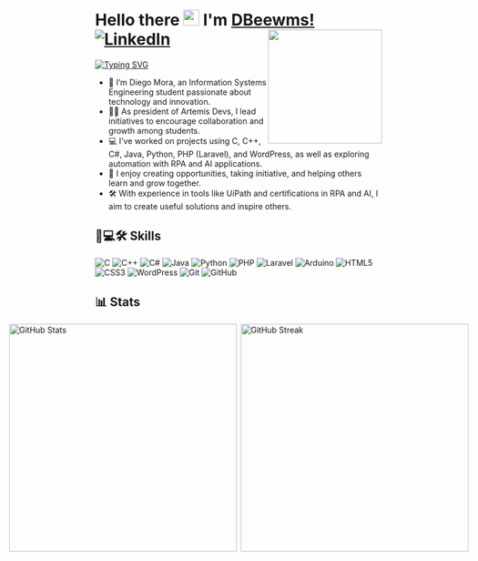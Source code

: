 # Hello there <img src="https://media.giphy.com/media/hvRJCLFzcasrR4ia7z/giphy.gif" width="28"> I'm [DBeewms!](https://github.com/DBeewms) &ensp; [![LinkedIn](https://img.shields.io/badge/linkedin-%230077B5.svg?style=for-the-badge&logo=linkedin&logoColor=white)](https://www.linkedin.com/in/dbeewms/?locale=en_US) <img src="https://c.tenor.com/TifjMVm3l-YAAAAd/tenor.gif" width="200" align="right">

<a href="https://git.io/typing-svg"><img src="https://readme-typing-svg.herokuapp.com?font=Fira+Code&pause=1000&color=FFC857&width=435&lines=Systems+Engineering+Student;Full-Stack+%26+Automation;President+of+Artemis-Devs;Teaching+is+Learning" alt="Typing SVG" /></a>

- 🌟 I’m Diego Mora, an Information Systems Engineering student passionate about technology and innovation.
- 👨‍💻 As president of Artemis Devs, I lead initiatives to encourage collaboration and growth among students.
- 💻 I’ve worked on projects using C, C++, C#, Java, Python, PHP (Laravel), and WordPress, as well as exploring automation with RPA and AI applications.
- 🚀 I enjoy creating opportunities, taking initiative, and helping others learn and grow together.
- 🛠️ With experience in tools like UiPath and certifications in RPA and AI, I aim to create useful solutions and inspire others.

## 🚀💻🛠️ Skills

![C](https://img.shields.io/badge/c-%2300599C.svg?style=for-the-badge&logo=c&logoColor=white)
![C++](https://img.shields.io/badge/c++-%2300599C.svg?style=for-the-badge&logo=c%2B%2B&logoColor=white)
![C#](https://img.shields.io/badge/c%23-%23239120.svg?style=for-the-badge&logo=csharp&logoColor=white)
![Java](https://img.shields.io/badge/java-%23ED8B00.svg?style=for-the-badge&logo=openjdk&logoColor=white)
![Python](https://img.shields.io/badge/python-3670A0?style=for-the-badge&logo=python&logoColor=ffdd54)
![PHP](https://img.shields.io/badge/php-%23777BB4.svg?style=for-the-badge&logo=php&logoColor=white)
![Laravel](https://img.shields.io/badge/laravel-%23FF2D20.svg?style=for-the-badge&logo=laravel&logoColor=white)
![Arduino](https://img.shields.io/badge/-Arduino-00979D?style=for-the-badge&logo=Arduino&logoColor=white)
![HTML5](https://img.shields.io/badge/html5-%23E34F26.svg?style=for-the-badge&logo=html5&logoColor=white)
![CSS3](https://img.shields.io/badge/css3-%231572B6.svg?style=for-the-badge&logo=css3&logoColor=white)
![WordPress](https://img.shields.io/badge/WordPress-%23117AC9.svg?style=for-the-badge&logo=WordPress&logoColor=white)
![Git](https://img.shields.io/badge/git-%23F05033.svg?style=for-the-badge&logo=git&logoColor=white)
![GitHub](https://img.shields.io/badge/github-%23121011.svg?style=for-the-badge&logo=github&logoColor=white)

## 📊 Stats

<p align="center">
  <div style="display: flex; justify-content: center; align-items: center;">
    <img src="https://github-readme-stats.vercel.app/api?username=DBeewms&show_icons=true&title_color=7A7ADB&icon_color=2234AE&text_color=D3D3D3&bg_color=0,000000,130F40&locale=en" alt="GitHub Stats" width="400" />
    &ensp;
    <img src="https://github-readme-streak-stats.herokuapp.com/?user=DBeewms&background=000000&stroke=130F40&ring=2234AE&fire=D3D3D3&currStreakNum=D3D3D3&sideNums=D3D3D3&currStreakLabel=D3D3D3&sideLabels=D3D3D3&dates=D3D3D3" alt="GitHub Streak" width="400" />
  </div>
</p>


